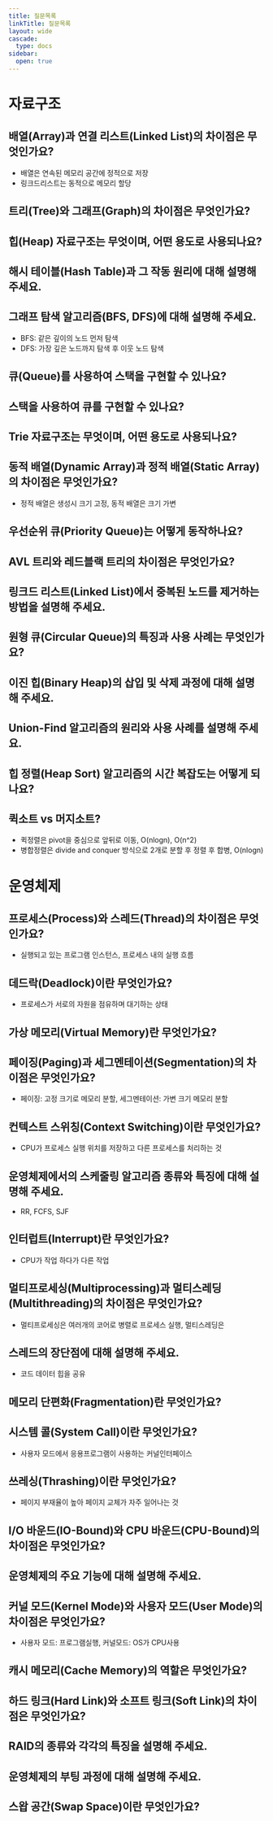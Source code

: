 ```yaml
---
title: 질문목록
linkTitle: 질문목록
layout: wide
cascade:
  type: docs
sidebar:
  open: true
---
```


# 자료구조
## 배열(Array)과 연결 리스트(Linked List)의 차이점은 무엇인가요?
- 배열은 연속된 메모리 공간에 정적으로 저장
- 링크드리스트는 동적으로 메모리 할당
## 트리(Tree)와 그래프(Graph)의 차이점은 무엇인가요? 
## 힙(Heap) 자료구조는 무엇이며, 어떤 용도로 사용되나요?
## 해시 테이블(Hash Table)과 그 작동 원리에 대해 설명해 주세요.
## 그래프 탐색 알고리즘(BFS, DFS)에 대해 설명해 주세요.
- BFS: 같은 깊이의 노드 먼저 탐색
- DFS: 가장 깊은 노드까지 탐색 후 이웃 노드 탐색
## 큐(Queue)를 사용하여 스택을 구현할 수 있나요?
## 스택을 사용하여 큐를 구현할 수 있나요?
## Trie 자료구조는 무엇이며, 어떤 용도로 사용되나요?
## 동적 배열(Dynamic Array)과 정적 배열(Static Array)의 차이점은 무엇인가요?
- 정적 배열은 생성시 크기 고정, 동적 배열은 크기 가변
## 우선순위 큐(Priority Queue)는 어떻게 동작하나요?
## AVL 트리와 레드블랙 트리의 차이점은 무엇인가요?
## 링크드 리스트(Linked List)에서 중복된 노드를 제거하는 방법을 설명해 주세요.
## 원형 큐(Circular Queue)의 특징과 사용 사례는 무엇인가요?
## 이진 힙(Binary Heap)의 삽입 및 삭제 과정에 대해 설명해 주세요.
## Union-Find 알고리즘의 원리와 사용 사례를 설명해 주세요.
## 힙 정렬(Heap Sort) 알고리즘의 시간 복잡도는 어떻게 되나요?
## 퀵소트 vs 머지소트?
- 퀵정렬은 pivot을 중심으로 앞뒤로 이동, O(nlogn), O(n^2)
- 병합정렬은 divide and conquer 방식으로 2개로 분할 후 정렬 후 합병, O(nlogn)

# 운영체제
## 프로세스(Process)와 스레드(Thread)의 차이점은 무엇인가요?
* 실행되고 있는 프로그램 인스턴스, 프로세스 내의 실행 흐름
## 데드락(Deadlock)이란 무엇인가요?
* 프로세스가 서로의 자원을 점유하며 대기하는 상태
## 가상 메모리(Virtual Memory)란 무엇인가요?
## 페이징(Paging)과 세그멘테이션(Segmentation)의 차이점은 무엇인가요?
* 페이징: 고정 크기로 메모리 분할, 세그멘테이션: 가변 크기 메모리 분할
## 컨텍스트 스위칭(Context Switching)이란 무엇인가요?
* CPU가 프로세스 실행 위치를 저장하고 다른 프로세스를 처리하는 것
## 운영체제에서의 스케줄링 알고리즘 종류와 특징에 대해 설명해 주세요.
* RR, FCFS, SJF
## 인터럽트(Interrupt)란 무엇인가요?
* CPU가 작업 하다가 다른 작업
## 멀티프로세싱(Multiprocessing)과 멀티스레딩(Multithreading)의 차이점은 무엇인가요?
* 멀티프로세싱은 여러개의 코어로 병렬로 프로세스 실행, 멀티스레딩은 
## 스레드의 장단점에 대해 설명해 주세요.
* 코드 데이터 힙을 공유
## 메모리 단편화(Fragmentation)란 무엇인가요?
## 시스템 콜(System Call)이란 무엇인가요?
* 사용자 모드에서 응용프로그램이 사용하는 커널인터페이스
## 쓰레싱(Thrashing)이란 무엇인가요?
* 페이지 부재율이 높아 페이지 교체가 자주 일어나는 것
## I/O 바운드(IO-Bound)와 CPU 바운드(CPU-Bound)의 차이점은 무엇인가요?
## 운영체제의 주요 기능에 대해 설명해 주세요.
## 커널 모드(Kernel Mode)와 사용자 모드(User Mode)의 차이점은 무엇인가요?
* 사용자 모드: 프로그램실행, 커널모드: OS가 CPU사용
## 캐시 메모리(Cache Memory)의 역할은 무엇인가요?
## 하드 링크(Hard Link)와 소프트 링크(Soft Link)의 차이점은 무엇인가요?
## RAID의 종류와 각각의 특징을 설명해 주세요.
## 운영체제의 부팅 과정에 대해 설명해 주세요.
## 스왑 공간(Swap Space)이란 무엇인가요?
